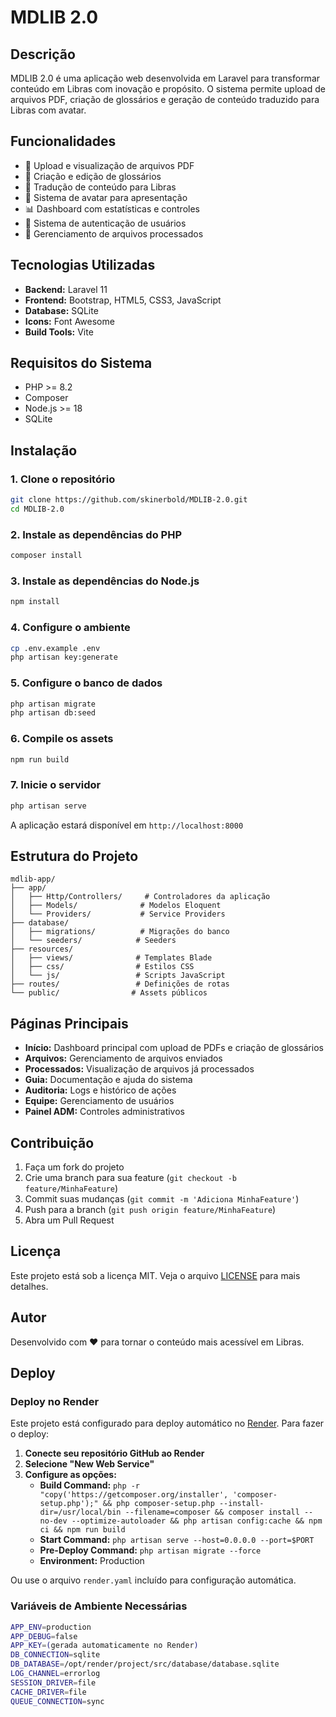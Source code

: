 # MDLIB 2.0

## Descrição
MDLIB 2.0 é uma aplicação web desenvolvida em Laravel para transformar conteúdo em Libras com inovação e propósito. O sistema permite upload de arquivos PDF, criação de glossários e geração de conteúdo traduzido para Libras com avatar.

## Funcionalidades
- 📄 Upload e visualização de arquivos PDF
- 📝 Criação e edição de glossários
- 🤟 Tradução de conteúdo para Libras
- 👤 Sistema de avatar para apresentação
- 📊 Dashboard com estatísticas e controles
- 🔐 Sistema de autenticação de usuários
- 📁 Gerenciamento de arquivos processados

## Tecnologias Utilizadas
- **Backend:** Laravel 11
- **Frontend:** Bootstrap, HTML5, CSS3, JavaScript
- **Database:** SQLite
- **Icons:** Font Awesome
- **Build Tools:** Vite

## Requisitos do Sistema
- PHP >= 8.2
- Composer
- Node.js >= 18
- SQLite

## Instalação

### 1. Clone o repositório
```bash
git clone https://github.com/skinerbold/MDLIB-2.0.git
cd MDLIB-2.0
```

### 2. Instale as dependências do PHP
```bash
composer install
```

### 3. Instale as dependências do Node.js
```bash
npm install
```

### 4. Configure o ambiente
```bash
cp .env.example .env
php artisan key:generate
```

### 5. Configure o banco de dados
```bash
php artisan migrate
php artisan db:seed
```

### 6. Compile os assets
```bash
npm run build
```

### 7. Inicie o servidor
```bash
php artisan serve
```

A aplicação estará disponível em `http://localhost:8000`

## Estrutura do Projeto
```
mdlib-app/
├── app/
│   ├── Http/Controllers/     # Controladores da aplicação
│   ├── Models/              # Modelos Eloquent
│   └── Providers/           # Service Providers
├── database/
│   ├── migrations/          # Migrações do banco
│   └── seeders/            # Seeders
├── resources/
│   ├── views/              # Templates Blade
│   ├── css/                # Estilos CSS
│   └── js/                 # Scripts JavaScript
├── routes/                 # Definições de rotas
└── public/                # Assets públicos
```

## Páginas Principais
- **Início:** Dashboard principal com upload de PDFs e criação de glossários
- **Arquivos:** Gerenciamento de arquivos enviados
- **Processados:** Visualização de arquivos já processados
- **Guia:** Documentação e ajuda do sistema
- **Auditoria:** Logs e histórico de ações
- **Equipe:** Gerenciamento de usuários
- **Painel ADM:** Controles administrativos

## Contribuição
1. Faça um fork do projeto
2. Crie uma branch para sua feature (`git checkout -b feature/MinhaFeature`)
3. Commit suas mudanças (`git commit -m 'Adiciona MinhaFeature'`)
4. Push para a branch (`git push origin feature/MinhaFeature`)
5. Abra um Pull Request

## Licença
Este projeto está sob a licença MIT. Veja o arquivo [LICENSE](LICENSE) para mais detalhes.

## Autor
Desenvolvido com ❤️ para tornar o conteúdo mais acessível em Libras.

## Deploy

### Deploy no Render

Este projeto está configurado para deploy automático no [Render](https://render.com). Para fazer o deploy:

1. **Conecte seu repositório GitHub ao Render**
2. **Selecione "New Web Service"**
3. **Configure as opções:**
   - **Build Command:** `php -r "copy('https://getcomposer.org/installer', 'composer-setup.php');" && php composer-setup.php --install-dir=/usr/local/bin --filename=composer && composer install --no-dev --optimize-autoloader && php artisan config:cache && npm ci && npm run build`
   - **Start Command:** `php artisan serve --host=0.0.0.0 --port=$PORT`
   - **Pre-Deploy Command:** `php artisan migrate --force`
   - **Environment:** Production

Ou use o arquivo `render.yaml` incluído para configuração automática.

### Variáveis de Ambiente Necessárias

```bash
APP_ENV=production
APP_DEBUG=false
APP_KEY=(gerada automaticamente no Render)
DB_CONNECTION=sqlite
DB_DATABASE=/opt/render/project/src/database/database.sqlite
LOG_CHANNEL=errorlog
SESSION_DRIVER=file
CACHE_DRIVER=file
QUEUE_CONNECTION=sync
```

